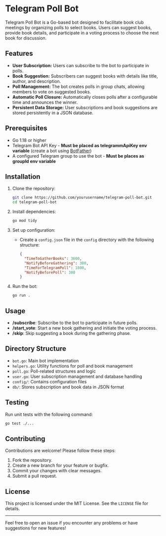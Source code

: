 # Telegram Poll Bot

Telegram Poll Bot is a Go-based bot designed to facilitate book club meetings by organizing polls to select books. Users can suggest books, provide book details, and participate in a voting process to choose the next book for discussion.

## Features

- **User Subscription:** Users can subscribe to the bot to participate in polls.
- **Book Suggestion:** Subscribers can suggest books with details like title, author, and description.
- **Poll Management:** The bot creates polls in group chats, allowing members to vote on suggested books.
- **Automatic Poll Closure:** Automatically closes polls after a configurable time and announces the winner.
- **Persistent Data Storage:** User subscriptions and book suggestions are stored persistently in a JSON database.

## Prerequisites

- Go 1.18 or higher
- Telegram Bot API Key - **Must be placed as telegrammApiKey env variable** (create a bot using [BotFather](https://core.telegram.org/bots#botfather))
- A configured Telegram group to use the bot - **Must be places as groupId env variable**

## Installation

1. Clone the repository:
   ```bash
   git clone https://github.com/yourusername/telegram-poll-bot.git
   cd telegram-poll-bot
   ```

2. Install dependencies:
   ```bash
   go mod tidy
   ```

3. Set up configuration:
   - Create a `config.json` file in the `config` directory with the following structure:
     ```json
     {
       "TimeToGatherBooks": 3600,
       "NotifyBeforeGathering": 300,
       "TimeForTelegramPoll": 1800,
       "NotifyBeforePoll": 300
     }
     ```

4. Run the bot:
   ```bash
   go run .
   ```

## Usage

- **/subscribe**: Subscribe to the bot to participate in future polls.
- **/start_vote**: Start a new book gathering and initiate the voting process.
- **/skip**: Skip suggesting a book during the gathering phase.

## Directory Structure

- `bot.go`: Main bot implementation
- `helpers.go`: Utility functions for poll and book management
- `poll.go`: Poll-related structures and logic
- `user.go`: User subscription management and database handling
- `config/`: Contains configuration files
- `db/`: Stores subscription and book data in JSON format

## Testing

Run unit tests with the following command:
```bash
go test ./...
```

## Contributing

Contributions are welcome! Please follow these steps:

1. Fork the repository.
2. Create a new branch for your feature or bugfix.
3. Commit your changes with clear messages.
4. Submit a pull request.

## License

This project is licensed under the MIT License. See the `LICENSE` file for details.

---

Feel free to open an issue if you encounter any problems or have suggestions for new features!
